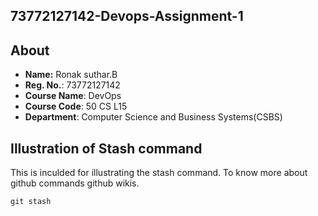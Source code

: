 ## 73772127142-Devops-Assignment-1

## About

- **Name:** Ronak suthar.B
- **Reg. No.**: 73772127142
- **Course Name**: DevOps
- **Course Code**: 50 CS L15
- **Department**: Computer Science and Business Systems(CSBS)

## Illustration of Stash command

This is inculded for illustrating the stash command. To know more about github commands  github wikis.

```
git stash